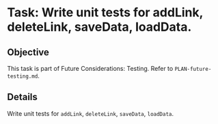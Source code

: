 # Task: Write unit tests for addLink, deleteLink, saveData, loadData.

## Objective
This task is part of Future Considerations: Testing. Refer to `PLAN-future-testing.md`.

## Details
Write unit tests for `addLink`, `deleteLink`, `saveData`, `loadData`.
